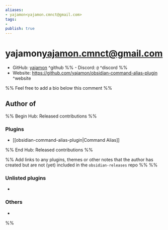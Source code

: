 ```yaml
---
aliases:
- yajamon<yajamon.cmnct@gmail.com>
tags: 
- 
publish: true
---
```


# yajamon<yajamon.cmnct@gmail.com>

- GitHub: [yajamon](https://github.com/yajamon/) ^github
%% - Discord: `@` ^discord %%
- Website: <https://github.com/yajamon/obsidian-command-alias-plugin> ^website
<!-- - [[Publish sites|Publish site]]: ^publish -->

%% Feel free to add a bio below this comment %%


## Author of

%% Begin Hub: Released contributions %%
### Plugins
- [[obsidian-command-alias-plugin|Command Alias]]

%% End Hub: Released contributions %%

%% Add links to any plugins, themes or other notes that the author has created but are not (yet) included in the `obsidian-releases` repo %%
%%
### Unlisted plugins

- 

### Others

- 
%%

<!--
## Sponsor this author

- [[GitHub sponsors]]: [Sponsor @yajamon on GitHub Sponsors](https://github.com/sponsors/yajamon) ^github-sponsor
- [[Buy me a coffee]]: ^buy-me-a-coffee
- [[PayPal]]: ^paypal
- [[Patreon]]: ^patreon

-->

<!--
## Follow this author

- [[YouTube Channels|On YouTube]]: ^youtube
- Twitter: ^twitter
- ...
-->